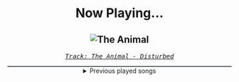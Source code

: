 <div align="center"> 
<h1>Now Playing...</h1>

![The Animal](https://i.scdn.co/image/ab67616d00001e02fa6551bf5f8a821baa48a1e8)
--
_<samp><a href="https://open.spotify.com/track/1HD8mFfpSGLJnwv6UTLaIv">Track: The Animal - Disturbed</a></samp>_

<div style="border: 1px #4B5054 solid"></div>
<details>
  <summary>
    Previous played songs
  </summary>
  <table>
    <thead>
      <tr>
        <th>
          Artist
        </th>
        <th>
          Song
        </th>
        <th>
          Link
        </th>
      </tr>
    </thead>
    <tbody>
      <tr><td>Disturbed</td><td>The Animal</td><td><a href="https://open.spotify.com/track/1HD8mFfpSGLJnwv6UTLaIv">https://open.spotify.com/track/1HD8mFfpSGLJnwv6UTLaIv</a></td></tr><tr><td>Disturbed</td><td>Another Way to Die</td><td><a href="https://open.spotify.com/track/3EZAnO8lnPCBCcJcwAZbEB">https://open.spotify.com/track/3EZAnO8lnPCBCcJcwAZbEB</a></td></tr><tr><td>Disturbed</td><td>Asylum</td><td><a href="https://open.spotify.com/track/3VZWVvHjzkG60FyVUkTcy5">https://open.spotify.com/track/3VZWVvHjzkG60FyVUkTcy5</a></td></tr><tr><td>Orbit Culture</td><td>Undercity</td><td><a href="https://open.spotify.com/track/41MgCPuMM11F38CC7Tuebx">https://open.spotify.com/track/41MgCPuMM11F38CC7Tuebx</a></td></tr><tr><td>Orbit Culture</td><td>Sorrower</td><td><a href="https://open.spotify.com/track/0UFSiu5wOYdriBahqWSexU">https://open.spotify.com/track/0UFSiu5wOYdriBahqWSexU</a></td></tr><tr><td>Slope</td><td>Freak Dreams</td><td><a href="https://open.spotify.com/track/3sLXJNjrR9qFtyIVb59e6J">https://open.spotify.com/track/3sLXJNjrR9qFtyIVb59e6J</a></td></tr><tr><td>Monuments</td><td>Nefarious</td><td><a href="https://open.spotify.com/track/36sawGMYzK5ZMcW0mNtuFr">https://open.spotify.com/track/36sawGMYzK5ZMcW0mNtuFr</a></td></tr><tr><td>Blind Channel</td><td>DEADZONE</td><td><a href="https://open.spotify.com/track/6SvhGaXpd2pkUaAGyMJ3Uw">https://open.spotify.com/track/6SvhGaXpd2pkUaAGyMJ3Uw</a></td></tr><tr><td>FEVER 333</td><td>$wing</td><td><a href="https://open.spotify.com/track/79yXiVM8QbotM46zcevzUO">https://open.spotify.com/track/79yXiVM8QbotM46zcevzUO</a></td></tr><tr><td>Electric Callboy</td><td>We Got the Moves</td><td><a href="https://open.spotify.com/track/0W4N0KzHKWQp2Wn1Mf6uMa">https://open.spotify.com/track/0W4N0KzHKWQp2Wn1Mf6uMa</a></td></tr><tr><td>Giuseppe Verdi</td><td>Verdi: Rigoletto, Act III Scene 2: La donna è mobile</td><td><a href="https://open.spotify.com/track/5toybnJ9u1Hr2qNtGbCgmV">https://open.spotify.com/track/5toybnJ9u1Hr2qNtGbCgmV</a></td></tr><tr><td>Johann Pachelbel</td><td>Pachelbel: Canon and Gigue in D Major: Canon</td><td><a href="https://open.spotify.com/track/0Qfxgz6JBEW1AJJjLkKa99">https://open.spotify.com/track/0Qfxgz6JBEW1AJJjLkKa99</a></td></tr><tr><td>Antonio Vivaldi</td><td>Vivaldi: The Four Seasons, Violin Concerto in E Major, Op. 8 No. 1, RV 269 "Spring": I. Allegro</td><td><a href="https://open.spotify.com/track/4oNp45U4qtEAn9FpR39r1f">https://open.spotify.com/track/4oNp45U4qtEAn9FpR39r1f</a></td></tr><tr><td>Citizen Soldier</td><td>Where Were You</td><td><a href="https://open.spotify.com/track/1tVtvYhxjDch6zDArRPDD5">https://open.spotify.com/track/1tVtvYhxjDch6zDArRPDD5</a></td></tr><tr><td>I See Stars</td><td>Running With Scissors</td><td><a href="https://open.spotify.com/track/4xwPE6J7bvntek03g0tVpb">https://open.spotify.com/track/4xwPE6J7bvntek03g0tVpb</a></td></tr><tr><td>Attack Attack!</td><td>Brachyura Bombshell</td><td><a href="https://open.spotify.com/track/0Mq26LC8YevMmES4Z0keIl">https://open.spotify.com/track/0Mq26LC8YevMmES4Z0keIl</a></td></tr><tr><td>Memphis May Fire</td><td>Bleed Me Dry</td><td><a href="https://open.spotify.com/track/5bENuUfvW1oOEmh2zvyowI">https://open.spotify.com/track/5bENuUfvW1oOEmh2zvyowI</a></td></tr><tr><td>Ice Nine Kills</td><td>The American Nightmare</td><td><a href="https://open.spotify.com/track/04K2bMi2vyOBwxr5EjDq5O">https://open.spotify.com/track/04K2bMi2vyOBwxr5EjDq5O</a></td></tr><tr><td>Until I Wake</td><td>Less Of Me</td><td><a href="https://open.spotify.com/track/3djmus7IzQlXABWkW3cauX">https://open.spotify.com/track/3djmus7IzQlXABWkW3cauX</a></td></tr><tr><td>Wage War</td><td>Circle The Drain</td><td><a href="https://open.spotify.com/track/37LTDJrNmWco1qHO1AuZ1r">https://open.spotify.com/track/37LTDJrNmWco1qHO1AuZ1r</a></td></tr>
    </tbody>
  </table>
</details>

</div>
